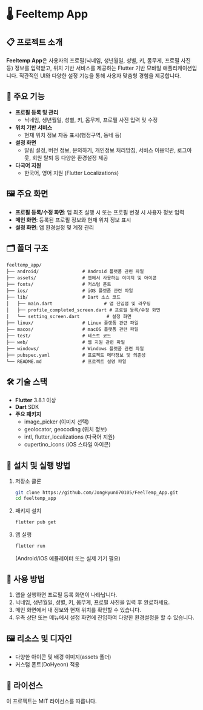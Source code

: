 # 🌡️ Feeltemp App

## 📋 프로젝트 소개

**Feeltemp App**은 사용자의 프로필(닉네임, 생년월일, 성별, 키, 몸무게, 프로필 사진 등) 정보를 입력받고, 위치 기반 서비스를 제공하는 Flutter 기반 모바일 애플리케이션입니다. 직관적인 UI와 다양한 설정 기능을 통해 사용자 맞춤형 경험을 제공합니다.

## 🎯 주요 기능

- **프로필 등록 및 관리**
  - 닉네임, 생년월일, 성별, 키, 몸무게, 프로필 사진 입력 및 수정
- **위치 기반 서비스**
  - 현재 위치 정보 자동 표시(행정구역, 동네 등)
- **설정 화면**
  - 알림 설정, 버전 정보, 문의하기, 개인정보 처리방침, 서비스 이용약관, 로그아웃, 회원 탈퇴 등 다양한 환경설정 제공
- **다국어 지원**
  - 한국어, 영어 지원 (Flutter Localizations)

## 🖼️ 주요 화면

- **프로필 등록/수정 화면**: 앱 최초 실행 시 또는 프로필 변경 시 사용자 정보 입력
- **메인 화면**: 등록된 프로필 정보와 현재 위치 정보 표시
- **설정 화면**: 앱 환경설정 및 계정 관리

## 🗂️ 폴더 구조

```plaintext
feeltemp_app/
├── android/                # Android 플랫폼 관련 파일
├── assets/                 # 앱에서 사용하는 이미지 및 아이콘
├── fonts/                  # 커스텀 폰트
├── ios/                    # iOS 플랫폼 관련 파일
├── lib/                    # Dart 소스 코드
│   ├── main.dart                   # 앱 진입점 및 라우팅
│   ├── profile_completed_screen.dart # 프로필 등록/수정 화면
│   └── setting_screen.dart          # 설정 화면
├── linux/                  # Linux 플랫폼 관련 파일
├── macos/                  # macOS 플랫폼 관련 파일
├── test/                   # 테스트 코드
├── web/                    # 웹 지원 관련 파일
├── windows/                # Windows 플랫폼 관련 파일
├── pubspec.yaml            # 프로젝트 메타정보 및 의존성
└── README.md               # 프로젝트 설명 파일
```

## 🛠️ 기술 스택

- **Flutter** 3.8.1 이상
- **Dart** SDK
- **주요 패키지**
  - image_picker (이미지 선택)
  - geolocator, geocoding (위치 정보)
  - intl, flutter_localizations (다국어 지원)
  - cupertino_icons (iOS 스타일 아이콘)

## 🔧 설치 및 실행 방법

1. 저장소 클론
   ```bash
   git clone https://github.com/JongHyun070105/FeelTemp_App.git
   cd feeltemp_app
   ```
2. 패키지 설치
   ```bash
   flutter pub get
   ```
3. 앱 실행
   ```bash
   flutter run
   ```
   (Android/iOS 에뮬레이터 또는 실제 기기 필요)

## 📱 사용 방법

1. 앱을 실행하면 프로필 등록 화면이 나타납니다.
2. 닉네임, 생년월일, 성별, 키, 몸무게, 프로필 사진을 입력 후 완료하세요.
3. 메인 화면에서 내 정보와 현재 위치를 확인할 수 있습니다.
4. 우측 상단 또는 메뉴에서 설정 화면에 진입하여 다양한 환경설정을 할 수 있습니다.

## 🖼️ 리소스 및 디자인

- 다양한 아이콘 및 배경 이미지(assets 폴더)
- 커스텀 폰트(DoHyeon) 적용

## 📄 라이선스

이 프로젝트는 MIT 라이선스를 따릅니다.
